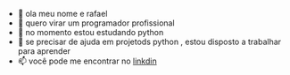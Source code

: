 - 👋 ola meu nome e rafael
- 👀 quero virar um programador profissional
- 🌱 no momento estou estudando python
- 💞️ se precisar de ajuda em projetods python , estou disposto a trabalhar para aprender
- 📫 você pode me encontrar no [linkdin](https://www.linkedin.com/in/rafael-vieira-36a3131a2)

